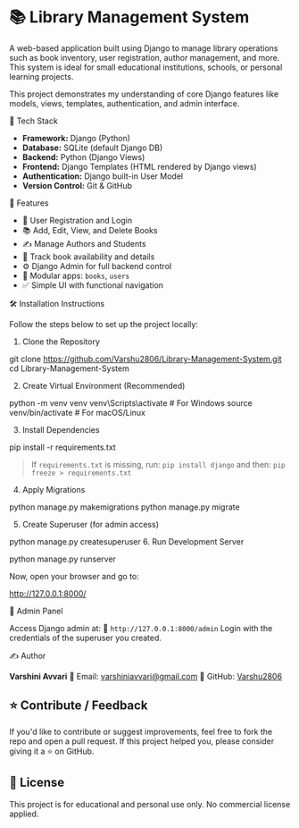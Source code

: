 # 📚 Library Management System

A web-based application built using Django to manage library operations such as book inventory, user registration, author management, and more. This system is ideal for small educational institutions, schools, or personal learning projects.

This project demonstrates my understanding of core Django features like models, views, templates, authentication, and admin interface.


 🔧 Tech Stack

* **Framework:** Django (Python)
* **Database:** SQLite (default Django DB)
* **Backend:** Python (Django Views)
* **Frontend:** Django Templates (HTML rendered by Django views)
* **Authentication:** Django built-in User Model
* **Version Control:** Git & GitHub

🚀 Features

* 🔐 User Registration and Login
* 📚 Add, Edit, View, and Delete Books
* ✍️ Manage Authors and Students
* 📖 Track book availability and details
* ⚙️ Django Admin for full backend control
* 🧩 Modular apps: `books`, `users`
* ✅ Simple UI with functional navigation


 🛠️ Installation Instructions

Follow the steps below to set up the project locally:

 1. Clone the Repository

git clone https://github.com/Varshu2806/Library-Management-System.git
cd Library-Management-System

 2. Create Virtual Environment (Recommended)

python -m venv venv
venv\Scripts\activate      # For Windows
source venv/bin/activate   # For macOS/Linux

 3. Install Dependencies

pip install -r requirements.txt

> If `requirements.txt` is missing, run:
> `pip install django` and then:
> `pip freeze > requirements.txt`

 4. Apply Migrations

python manage.py makemigrations
python manage.py migrate

 5. Create Superuser (for admin access)

python manage.py createsuperuser
6. Run Development Server

python manage.py runserver

Now, open your browser and go to:

http://127.0.0.1:8000/

 🔑 Admin Panel

Access Django admin at:
📍 `http://127.0.0.1:8000/admin`
Login with the credentials of the superuser you created.

 ✍️ Author

**Varshini Avvari**
📧 Email: [varshiniavvari@gmail.com](mailto:varshiniavvari@gmail.com)
🔗 GitHub: [Varshu2806](https://github.com/Varshu2806)

## ⭐ Contribute / Feedback

If you'd like to contribute or suggest improvements, feel free to fork the repo and open a pull request.
If this project helped you, please consider giving it a ⭐ on GitHub.

## 📌 License

This project is for educational and personal use only. No commercial license applied.
